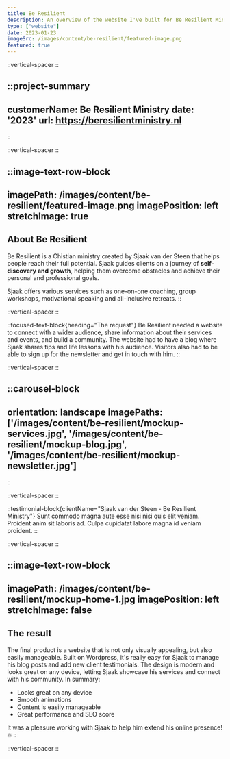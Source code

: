 ```yaml
---
title: Be Resilient
description: An overview of the website I've built for Be Resilient Ministry.
type: ["website"]
date: 2023-01-23
imageSrc: /images/content/be-resilient/featured-image.png
featured: true
---
```


::vertical-spacer
::

::project-summary
---
customerName: Be Resilient Ministry
date: '2023'
url: https://beresilientministry.nl
---
::


::vertical-spacer
::

::image-text-row-block
---
imagePath: /images/content/be-resilient/featured-image.png
imagePosition: left
stretchImage: true
---
## About Be Resilient

Be Resilient is a Chistian ministry created by Sjaak van der Steen that helps people reach their full potential. Sjaak guides clients on a journey of **self-discovery and growth**, helping them overcome obstacles and achieve their personal and professional goals. 

Sjaak offers various services such as one-on-one coaching, group workshops, motivational speaking and all-inclusive retreats.
::

::vertical-spacer
::

::focused-text-block{heading="The request"}
Be Resilient needed a website to connect with a wider audience, share information about their services and events, and build a community. The website had to have a blog where Sjaak shares tips and life lessons with his audience. Visitors also had to be able to sign up for the newsletter and get in touch with him.
::

::vertical-spacer
::


::carousel-block
---
orientation: landscape
imagePaths: ['/images/content/be-resilient/mockup-services.jpg', '/images/content/be-resilient/mockup-blog.jpg', '/images/content/be-resilient/mockup-newsletter.jpg']
---
::

::vertical-spacer
::

::testimonial-block{clientName="Sjaak van der Steen - Be Resilient Ministry"}
Sunt commodo magna aute esse nisi nisi quis elit veniam. Proident anim sit laboris ad. Culpa cupidatat labore magna id veniam proident.
::

::vertical-spacer
::

::image-text-row-block
---
imagePath: /images/content/be-resilient/mockup-home-1.jpg 
imagePosition: left
stretchImage: false
---
## The result
The final product is a website that is not only visually appealing, but also easily manageable. Built on Wordpress, it's really easy for Sjaak to manage his blog posts and add new client testimonials. The design is modern and looks great on any device, letting Sjaak showcase his services and connect with his community. In summary:

- Looks great on any device
- Smooth animations
- Content is easily manageable
- Great performance and SEO score

It was a pleasure working with Sjaak to help him extend his online presence! 🔥
::

::vertical-spacer
::
